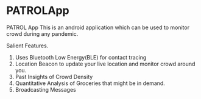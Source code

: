 # PATROLApp
PATROL App
This is an android application which can be used to monitor crowd during any pandemic. 

Salient Features.
1. Uses Bluetooth Low Energy(BLE) for contact tracing
2. Location Beacon to update your live location and monitor crowd around you.
3. Past Insights of Crowd Density
4. Quantitative Analysis of Groceries that might be in demand.
5. Broadcasting Messages
